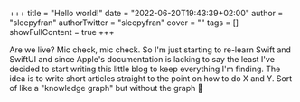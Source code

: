 +++
title = "Hello world!"
date = "2022-06-20T19:43:39+02:00"
author = "sleepyfran"
authorTwitter = "sleepyfran"
cover = ""
tags = []
showFullContent = true
+++

Are we live? Mic check, mic check. So I'm just starting to re-learn Swift and SwiftUI and since Apple's documentation is lacking to say the least I've decided to start writing this little blog to keep everything I'm finding. The idea is to write short articles straight to the point on how to do X and Y. Sort of like a "knowledge graph" but without the graph 🙂